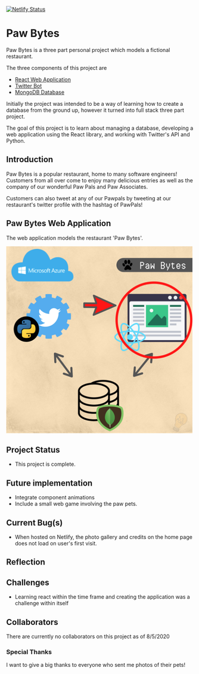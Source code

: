 [![Netlify Status](https://api.netlify.com/api/v1/badges/928cb6e1-371d-488c-ae9f-10c15d63fd57/deploy-status)](https://app.netlify.com/sites/pawb/deploys)

# Paw Bytes
Paw Bytes is a three part personal project which models a fictional restaurant.

The three components of this project are
 - [React Web Application](https://github.com/rocstory/PawBytes_WebApp)
 - [Twitter Bot](https://github.com/rocstory/PawBytes_PawBot)
 - [MongoDB Database](https://github.com/rocstory/PawBytes_Database)



Initially the project was intended to be a way of learning how to create a database from the ground up, however it turned into full stack three part project.

The goal of this project is to learn about managing a database, developing a web application using the React library, and working with Twitter's API and Python.

## Introduction 

Paw Bytes is a popular restaurant, home to many software engineers! Customers from all over come to enjoy many delicious entries as well as the company of our wonderful Paw Pals and Paw Associates.

Customers can also tweet at any of our Pawpals by tweeting at our restaurant's twitter profile with the hashtag of PawPals!

## Paw Bytes Web Application
The web application models the restaurant 'Paw Bytes'. 

<img src="./screenshots/pawbytes_map.png" width="500" height="500">

## Project Status
- This project is complete.

## Future implementation
- Integrate component animations
- Include a small web game involving the paw pets.

## Current Bug(s)
- When hosted on Netlify, the photo gallery and credits on the home page does not load on user's first visit.

## Reflection

## Challenges
- Learning react within the time frame and creating the application was a challenge within itself

## Collaborators
There are currently no collaborators on this project as of 8/5/2020

### Special Thanks
I want to give a big thanks to everyone who sent me photos of their pets!

